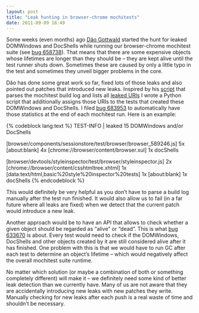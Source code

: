 ```yaml
---
layout: post
title: "Leak hunting in browser-chrome mochitests"
date: 2011-09-09 18:49
---
```


Some weeks (even months) ago [Dão Gottwald](http://design-noir.de/) started the hunt for leaked DOMWindows and DocShells while running our browser-chrome mochitest suite (see [bug 658738](https://bugzilla.mozilla.org/show_bug.cgi?id=658738 "Bug 658738 - (bc-leaks) [meta] We seem to be leaking hundreds of windows until shutdown during browser-chrome tests")). That means that there are some expensive objects whose lifetimes are longer than they should be – they are kept alive until the test runner shuts down. Sometimes these are caused by only a little typo in the test and sometimes they unveil bigger problems in the core.

Dão has done some great work so far, fixed lots of those leaks and also pointed out patches that introduced new leaks. Inspired by his [script](https://bugzilla.mozilla.org/attachment.cgi?id=553428) that parses the mochitest build log and lists all [leaked URIs](https://bugzilla.mozilla.org/attachment.cgi?id=559090) I wrote a Python script that additionally assigns those URIs to the tests that created these DOMWindows and DocShells. I filed [bug 683953](https://bugzilla.mozilla.org/show_bug.cgi?id=683953 "Bug 683953 - Browser-chrome mochitests should show statistics about leaked DOMWindows and DocShells") to automatically have those statistics at the end of each mochitest run. Here is an example:

{% codeblock lang:text %}
TEST-INFO | leaked 15 DOMWindows and/or DocShells

[browser/components/sessionstore/test/browser/browser_589246.js]
  5x [about:blank]
  4x [chrome://browser/content/browser.xul]
  1x docShells

[browser/devtools/styleinspector/test/browser/styleinspector.js]
  2x [chrome://browser/content/csshtmltree.xhtml]
  1x [data:text/html,basic%20style%20inspector%20tests]
  1x [about:blank]
  1x docShells
{% endcodeblock %}

This would definitely be very helpful as you don’t have to parse a build log manually after the test run finished. It would also allow us to fail (in a far future where all leaks are fixed) when we detect that the current patch would introduce a new leak.

Another approach would be to have an API that allows to check whether a given object should be regarded as “alive” or “dead”. This is what [bug 633670](https://bugzilla.mozilla.org/show_bug.cgi?id=633670 "Bug 633670 - (LifetimeTesting) Need testing support for leaks that do not persist through shutdown") is about. Every test would need to check if the DOMWindows, DocShells and other objects created by it are still considered alive after it has finished. One problem with this is that we would have to run GC after each test to determine an object’s lifetime – which would negatively affect the overall mochitest suite runtime.

No matter which solution (or maybe a combination of both or something completely different) will make it – we definitely need some kind of better leak detection than we currently have. Many of us are not aware that they are accidentally introducing new leaks with new patches they write. Manually checking for new leaks after each push is a real waste of time and shouldn’t be necessary.
